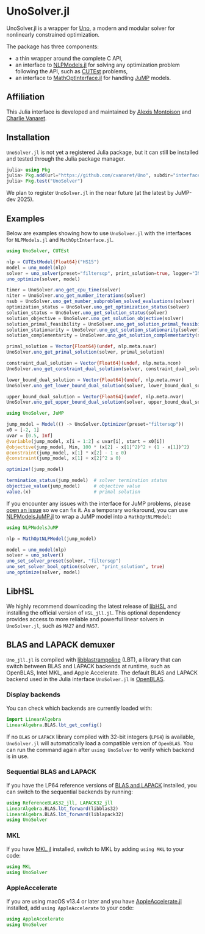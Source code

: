 # UnoSolver.jl

UnoSolver.jl is a wrapper for [Uno](https://github.com/cvanaret/Uno), a modern and modular solver for nonlinearly constrained optimization.

The package has three components:

* a thin wrapper around the complete C API,
* an interface to [NLPModels.jl](https://github.com/JuliaSmoothOptimizers/NLPModels.jl) for solving any optimization problem following the API, such as [CUTEst](https://github.com/JuliaSmoothOptimizers/CUTEst.jl) problems,
* an interface to [MathOptInterface.jl](https://github.com/jump-dev/MathOptInterface.jl) for handling [JuMP](https://github.com/jump-dev/JuMP.jl) models.

## Affiliation

This Julia interface is developed and maintained by [Alexis Montoison](https://github.com/amontoison) and [Charlie Vanaret](https://github.com/cvanaret).

## Installation

`UnoSolver.jl` is not yet a registered Julia package, but it can still be installed and tested through the Julia package manager.

```julia
julia> using Pkg
julia> Pkg.add(url="https://github.com/cvanaret/Uno", subdir="interfaces/Julia")
julia> Pkg.test("UnoSolver")
```

We plan to register `UnoSolver.jl` in the near future (at the latest by JuMP-dev 2025).

## Examples

Below are examples showing how to use `UnoSolver.jl` with the interfaces for `NLPModels.jl` and `MathOptInterface.jl`.

```julia
using UnoSolver, CUTEst

nlp = CUTEstModel{Float64}("HS15")
model = uno_model(nlp)
solver = uno_solver(preset="filtersqp", print_solution=true, logger="INFO")
uno_optimize(solver, model)

timer = UnoSolver.uno_get_cpu_time(solver)
niter = UnoSolver.uno_get_number_iterations(solver)
nsub = UnoSolver.uno_get_number_subproblem_solved_evaluations(solver)
optimization_status = UnoSolver.uno_get_optimization_status(solver)
solution_status = UnoSolver.uno_get_solution_status(solver)
solution_objective = UnoSolver.uno_get_solution_objective(solver)
solution_primal_feasibility = UnoSolver.uno_get_solution_primal_feasibility(solver)
solution_stationarity = UnoSolver.uno_get_solution_stationarity(solver)
solution_complementarity = UnoSolver.uno_get_solution_complementarity(solver)

primal_solution = Vector{Float64}(undef, nlp.meta.nvar)
UnoSolver.uno_get_primal_solution(solver, primal_solution)

constraint_dual_solution = Vector{Float64}(undef, nlp.meta.ncon)
UnoSolver.uno_get_constraint_dual_solution(solver, constraint_dual_solution)

lower_bound_dual_solution = Vector{Float64}(undef, nlp.meta.nvar)
UnoSolver.uno_get_lower_bound_dual_solution(solver, lower_bound_dual_solution)

upper_bound_dual_solution = Vector{Float64}(undef, nlp.meta.nvar)
UnoSolver.uno_get_upper_bound_dual_solution(solver, upper_bound_dual_solution)
```

```julia
using UnoSolver, JuMP

jump_model = Model(() -> UnoSolver.Optimizer(preset="filtersqp"))
x0 = [-2, 1]
uvar = [0.5, Inf]
@variable(jump_model, x[i = 1:2] ≤ uvar[i], start = x0[i])
@objective(jump_model, Min, 100 * (x[2] - x[1]^2)^2 + (1 - x[1])^2)
@constraint(jump_model, x[1] * x[2] - 1 ≥ 0)
@constraint(jump_model, x[1] + x[2]^2 ≥ 0)

optimize!(jump_model)

termination_status(jump_model)  # solver termination status
objective_value(jump_model)     # objective value
value.(x)                       # primal solution
```

If you encounter any issues with the interface for JuMP problems, please [open an issue](https://github.com/cvanaret/Uno/issues) so we can fix it.
As a temporary workaround, you can use [NLPModelsJuMP.jl](https://github.com/JuliaSmoothOptimizers/NLPModelsJuMP.jl) to wrap a JuMP model into a `MathOptNLPModel`:

```julia
using NLPModelsJuMP

nlp = MathOptNLPModel(jump_model)

model = uno_model(nlp)
solver = uno_solver()
uno_set_solver_preset(solver, "filtersqp")
uno_set_solver_bool_option(solver, "print_solution", true)
uno_optimize(solver, model)
```

## LibHSL

We highly recommend downloading the latest release of [libHSL](https://licences.stfc.ac.uk/products/Software/HSL/LibHSL) and installing the official version of `HSL_jll.jl`.
This optional dependency provides access to more reliable and powerful linear solvers in `UnoSolver.jl`, such as `MA27` and `MA57`.

## BLAS and LAPACK demuxer

`Uno_jll.jl` is compiled with [libblastrampoline](https://github.com/JuliaLinearAlgebra/libblastrampoline) (LBT), a library that can switch between BLAS and LAPACK backends at runtime, such as OpenBLAS, Intel MKL, and Apple Accelerate.
The default BLAS and LAPACK backend used in the Julia interface `UnoSolver.jl` is [OpenBLAS](https://github.com/OpenMathLib/OpenBLAS).

### Display backends

You can check which backends are currently loaded with:

```julia
import LinearAlgebra
LinearAlgebra.BLAS.lbt_get_config()
```
If no `BLAS` or `LAPACK` library compiled with 32-bit integers (`LP64`) is available, `UnoSolver.jl` will automatically load a compatible version of `OpenBLAS`.
You can run the command again after `using UnoSolver` to verify which backend is in use.

### Sequential BLAS and LAPACK

If you have the LP64 reference versions of [BLAS and LAPACK](https://github.com/Reference-LAPACK/lapack) installed, you can switch to the sequential backends by running:

```julia
using ReferenceBLAS32_jll, LAPACK32_jll
LinearAlgebra.BLAS.lbt_forward(libblas32)
LinearAlgebra.BLAS.lbt_forward(liblapack32)
using UnoSolver
```

### MKL

If you have [MKL.jl](https://github.com/JuliaLinearAlgebra/MKL.jl) installed,
switch to MKL by adding `using MKL` to your code:

```julia
using MKL
using UnoSolver
```

### AppleAccelerate

If you are using macOS v13.4 or later and you have [AppleAccelerate.jl](https://github.com/JuliaLinearAlgebra/AppleAccelerate.jl) installed, add `using AppleAccelerate` to your code:

```julia
using AppleAccelerate
using UnoSolver
```
